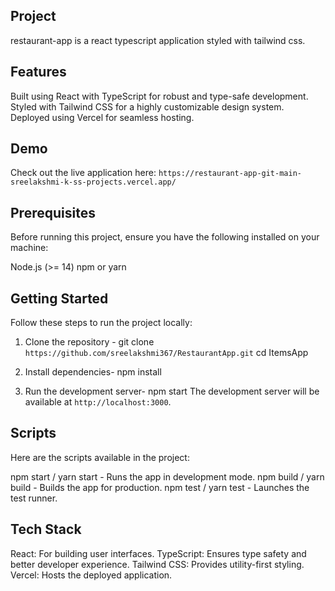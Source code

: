 Project
-------
restaurant-app is a react typescript application styled with tailwind css.

Features
--------
Built using React with TypeScript for robust and type-safe development.
Styled with Tailwind CSS for a highly customizable design system.
Deployed using Vercel for seamless hosting.

Demo
-----
Check out the live application here: `https://restaurant-app-git-main-sreelakshmi-k-ss-projects.vercel.app/`

Prerequisites
-------------
Before running this project, ensure you have the following installed on your machine:

Node.js (>= 14)
npm or yarn

Getting Started
---------------
Follow these steps to run the project locally:

1. Clone the repository -
    git clone `https://github.com/sreelakshmi367/RestaurantApp.git`
    cd ItemsApp

2. Install dependencies-
    npm install

3. Run the development server-
    npm start
    The development server will be available at `http://localhost:3000`.


Scripts
-------
Here are the scripts available in the project:

npm start / yarn start - Runs the app in development mode.
npm build / yarn build - Builds the app for production.
npm test / yarn test - Launches the test runner.

Tech Stack
-----------
React: For building user interfaces.
TypeScript: Ensures type safety and better developer experience.
Tailwind CSS: Provides utility-first styling.
Vercel: Hosts the deployed application.

